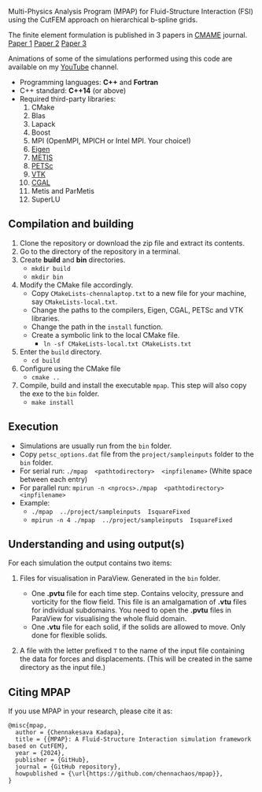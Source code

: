 Multi-Physics Analysis Program (MPAP) for Fluid-Structure Interaction (FSI) using the CutFEM approach on hierarchical b-spline grids.

The finite element formulation is published in 3 papers in [CMAME](https://www.sciencedirect.com/journal/computer-methods-in-applied-mechanics-and-engineering) journal.
[Paper 1](https://www.sciencedirect.com/science/article/pii/S0045782516304893)
[Paper 2](https://www.sciencedirect.com/science/article/pii/S0045782516313706)
[Paper 3](https://www.sciencedirect.com/science/article/pii/S0045782518301026)


Animations of some of the simulations performed using this code are available on my [YouTube](https://www.youtube.com/playlist?list=PL9IBrbGcgPbK2frCdXdOvCH4YwHRhiVts) channel.


* Programming languages: **C++** and **Fortran**
* C++ standard: **C++14** (or above)
* Required third-party libraries:
  1. CMake
  2. Blas
  3. Lapack
  4. Boost
  5. MPI (OpenMPI, MPICH or Intel MPI. Your choice!)
  6. [Eigen](http://eigen.tuxfamily.org/index.php?title=Main_Page)
  7. [METIS](http://glaros.dtc.umn.edu/gkhome/metis/metis/overview)
  8. [PETSc](https://www.mcs.anl.gov/petsc/)
  9. [VTK](https://vtk.org/)
  10. [CGAL](https://www.cgal.org/)
  11. Metis and ParMetis
  12. SuperLU


## Compilation and building
1. Clone the repository or download the zip file and extract its contents.
2. Go to the directory of the repository in a terminal.
3. Create **build** and **bin** directories.
    * `mkdir build`
    * `mkdir bin`
4. Modify the CMake file accordingly.
    * Copy `CMakeLists-chennalaptop.txt` to a new file for your machine, say `CMakeLists-local.txt`.
    * Change the paths to the compilers, Eigen, CGAL, PETSc and VTK libraries.
    * Change the path in the `install` function.
    * Create a symbolic link to the local CMake file.
      * `ln -sf CMakeLists-local.txt CMakeLists.txt`
5. Enter the `build` directory.
    * `cd build`
6. Configure using the CMake file
    * `cmake ..`
7. Compile, build and install the executable `mpap`. This step will also copy the exe to the `bin` folder.
    * `make install`

## Execution
* Simulations are usually run from the `bin` folder.
* Copy `petsc_options.dat` file from the `project/sampleinputs` folder to the `bin` folder.
* For serial run: `./mpap  <pathtodirectory>  <inpfilename>` (White space between each entry)
* For parallel run: `mpirun -n <nprocs>./mpap  <pathtodirectory>  <inpfilename>`
* Example:
  * `./mpap  ../project/sampleinputs  IsquareFixed`
  * `mpirun -n 4 ./mpap  ../project/sampleinputs  IsquareFixed`

## Understanding and using output(s)
For each simulation the output contains two items:

1. Files for visualisation in ParaView. Generated in the `bin` folder.
    * One **.pvtu** file for each time step. Contains velocity, pressure and vorticity for the flow field. This file is an amalgamation of **.vtu** files for individual subdomains. You need to open the **.pvtu** files in ParaView for visualising the whole fluid domain.
    * One **.vtu** file for each solid, if the solids are allowed to move. Only done for flexible solids.

2. A file with the letter prefixed `T` to the name of the input file containing the data for forces and displacements. (This will be created in the same directory as the input file.)


## Citing MPAP
If you use MPAP in your research, please cite it as:

```
@misc{mpap,
  author = {Chennakesava Kadapa},
  title = {{MPAP}: A Fluid-Structure Interaction simulation framework based on CutFEM},
  year = {2024},
  publisher = {GitHub},
  journal = {GitHub repository},
  howpublished = {\url{https://github.com/chennachaos/mpap}},
}
```

